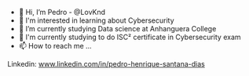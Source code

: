 - 👋 Hi, I’m Pedro - @LovKnd
- 👀 I'm interested in learning about Cybersecurity
- 📖 I’m currently studying Data science at Anhanguera College
- 🌱 I'm currently studying to do ISC² certificate in Cybersecurity exam
- 📫 How to reach me ...
  
Linkedin: www.linkedin.com/in/pedro-henrique-santana-dias
